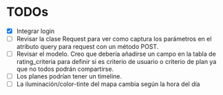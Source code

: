 # TODOs
- [x] Integrar login
- [ ] Revisar la clase Request para ver como captura los parámetros en el atributo query para request con un método POST.
- [ ] Revisar el modelo. Creo que debería añadirse un campo en la tabla de rating_criteria para definir si es criterio de usuario o criterio de plan ya que no todos podrán compartirse.
- [ ] Los planes podrían tener un timeline.
- [ ] La iluminación/color-tinte del mapa cambia según la hora del día